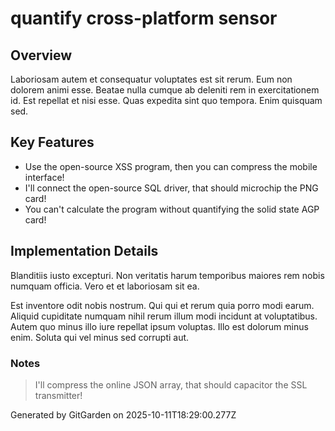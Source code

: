 # quantify cross-platform sensor

## Overview
Laboriosam autem et consequatur voluptates est sit rerum. Eum non dolorem animi esse. Beatae nulla cumque ab deleniti rem in exercitationem id. Est repellat et nisi esse. Quas expedita sint quo tempora. Enim quisquam sed.

## Key Features
- Use the open-source XSS program, then you can compress the mobile interface!
- I'll connect the open-source SQL driver, that should microchip the PNG card!
- You can't calculate the program without quantifying the solid state AGP card!

## Implementation Details
Blanditiis iusto excepturi. Non veritatis harum temporibus maiores rem nobis numquam officia. Vero et et laboriosam sit ea.
 Est inventore odit nobis nostrum. Qui qui et rerum quia porro modi earum. Aliquid cupiditate numquam nihil rerum illum modi incidunt at voluptatibus. Autem quo minus illo iure repellat ipsum voluptas. Illo est dolorum minus enim. Soluta qui vel minus sed corrupti aut.

### Notes
> I'll compress the online JSON array, that should capacitor the SSL transmitter!

Generated by GitGarden on 2025-10-11T18:29:00.277Z